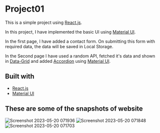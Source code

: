 # Project01
This is a simple project using [React.js](https://legacy.reactjs.org/).

In this project, I have implemented the basic UI using [Material UI](https://mui.com/).

In the first page, I have added a contact form. On submitting this form with required data, the data will be saved in Local Storage.

In the Second page I have used a random API, fetched it's data and shown in [Data-Grid](https://mui.com/x/react-data-grid/) and added [Accordion](https://mui.com/material-ui/react-accordion/) using [Material UI](https://mui.com/).
## Built with
* [React.js](https://legacy.reactjs.org/)
* [Material UI](https://mui.com/)


## These are some of the snapshots of website
![Screenshot 2023-05-20 071936](https://github.com/vedant979/Project01/assets/83330599/04b17f6f-d7ae-45f7-8258-5b061c7ccfc0)
![Screenshot 2023-05-20 071848](https://github.com/vedant979/Project01/assets/83330599/14852fa9-9acd-40eb-8ddc-19a0ed7845d3)
![Screenshot 2023-05-20 071703](https://github.com/vedant979/Project01/assets/83330599/90592b07-7928-4f12-bc2d-3c263597ae06)




